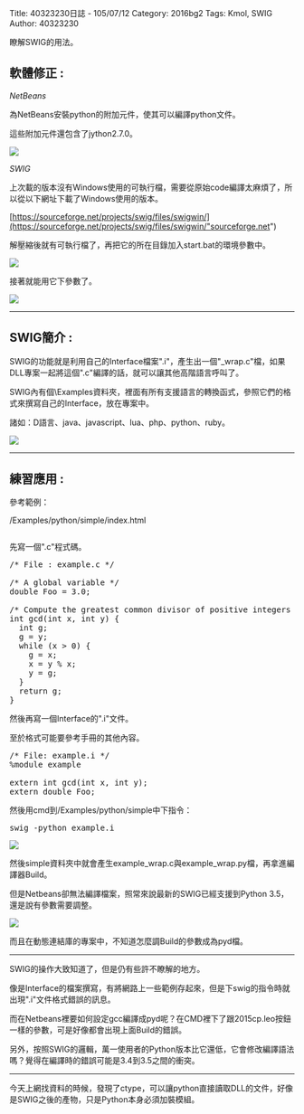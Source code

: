Title: 40323230日誌 - 105/07/12
Category: 2016bg2
Tags: Kmol, SWIG
Author: 40323230


瞭解SWIG的用法。

<!-- PELICAN_END_SUMMARY -->

<h2>軟體修正 :</h2>

*NetBeans*

為NetBeans安裝python的附加元件，使其可以編譯python文件。

這些附加元件還包含了jython2.7.0。

<img src="http://i.imgur.com/M1eGLck.jpg" >

*SWIG*

上次載的版本沒有Windows使用的可執行檔，需要從原始code編譯太麻煩了，所以從以下網址下載了Windows使用的版本。

[https://sourceforge.net/projects/swig/files/swigwin/](https://sourceforge.net/projects/swig/files/swigwin/"sourceforge.net")

解壓縮後就有可執行檔了，再把它的所在目錄加入start.bat的環境參數中。

<img src="http://i.imgur.com/K2UBCMh.jpg" >

接著就能用它下參數了。

<img src="http://i.imgur.com/Enjvaxe.jpg" >

<hr>

<h2>SWIG簡介 :</h2>

SWIG的功能就是利用自己的Interface檔案".i"，產生出一個"_wrap.c"檔，如果DLL專案一起將這個".c"編譯的話，就可以讓其他高階語言呼叫了。

SWIG內有個\Examples資料夾，裡面有所有支援語言的轉換函式，參照它們的格式來撰寫自己的Interface，放在專案中。

諸如：D語言、java、javascript、lua、php、python、ruby。

<img src="http://i.imgur.com/yrDg75c.jpg" >

<hr>

<h2>練習應用 :</h2>

參考範例：

/Examples/python/simple/index.html

<img src="" >

先寫一個".c"程式碼。

<pre class="brush: c">
/* File : example.c */

/* A global variable */
double Foo = 3.0;

/* Compute the greatest common divisor of positive integers */
int gcd(int x, int y) {
  int g;
  g = y;
  while (x > 0) {
    g = x;
    x = y % x;
    y = g;
  }
  return g;
}
</pre>

然後再寫一個Interface的".i"文件。

至於格式可能要參考手冊的其他內容。

<pre class="brush: c">
/* File: example.i */
%module example

extern int gcd(int x, int y);
extern double Foo;
</pre>

然後用cmd到/Examples/python/simple中下指令：

<pre class="brush: c">
swig -python example.i
</pre>

<img src="http://i.imgur.com/Enjvaxe.jpg" >

然後simple資料夾中就會產生example_wrap.c與example_wrap.py檔，再拿進編譯器Build。

但是Netbeans卻無法編譯檔案，照常來說最新的SWIG已經支援到Python 3.5，還是說有參數需要調整。

<img src="http://i.imgur.com/aGmZKry.jpg" >

而且在動態連結庫的專案中，不知道怎麼調Build的參數成為pyd檔。

<hr>

SWIG的操作大致知道了，但是仍有些許不瞭解的地方。

像是Interface的檔案撰寫，有將網路上一些範例存起來，但是下swig的指令時就出現".i"文件格式錯誤的訊息。

而在Netbeans裡要如何設定gcc編譯成pyd呢？在CMD裡下了跟2015cp.leo按鈕一樣的參數，可是好像都會出現上面Build的錯誤。

另外，按照SWIG的邏輯，萬一使用者的Python版本比它還低，它會修改編譯語法嗎？覺得在編譯時的錯誤可能是3.4到3.5之間的衝突。

<hr>

今天上網找資料的時候，發現了ctype，可以讓python直接讀取DLL的文件，好像是SWIG之後的產物，只是Python本身必須加裝模組。